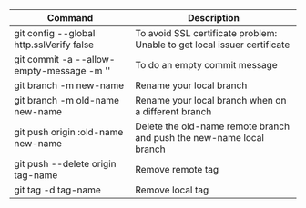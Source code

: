 Command | Description
--------|------------
git config --global http.sslVerify false | To avoid SSL certificate problem: Unable to get local issuer certificate
git commit -a --allow-empty-message -m '' | To do an empty commit message
git branch -m new-name | Rename your local branch
git branch -m old-name new-name | Rename your local branch when on a different branch
git push origin :old-name new-name | Delete the old-name remote branch and push the new-name local branch
git push --delete origin tag-name | Remove remote tag
git tag -d tag-name | Remove local tag
